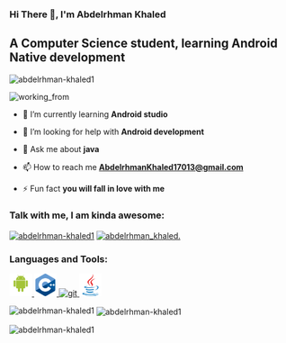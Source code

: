 ### Hi There 👋, I'm Abdelrhman Khaled
## A Computer Science student, learning Android Native development

<p align="left"> <img src="https://komarev.com/ghpvc/?username=abdelrhman-khaled1&label=Profile%20views&color=0e75b6&style=flat" alt="abdelrhman-khaled1" /> </p>



![working_from](https://user-images.githubusercontent.com/73125122/189867422-1bf890e4-8fd6-4374-b537-aebf148f7450.gif)

- 🌱 I’m currently learning **Android studio**

- 🤝 I’m looking for help with **Android development**

- 💬 Ask me about **java**

- 📫 How to reach me **AbdelrhmanKhaled17013@gmail.com**

- ⚡ Fun fact **you will fall in love with me**

### Talk with me, I am kinda awesome: 
<p align="left">
<a href="https://linkedin.com/in/abdelrhman-khaled1" target="blank"><img align="center" src="https://raw.githubusercontent.com/rahuldkjain/github-profile-readme-generator/master/src/images/icons/Social/linked-in-alt.svg" alt="abdelrhman-khaled1" height="30" width="40" /></a>
<a href="https://codeforces.com/profile/abdelrhman_khaled." target="blank"><img align="center" src="https://raw.githubusercontent.com/rahuldkjain/github-profile-readme-generator/master/src/images/icons/Social/codeforces.svg" alt="abdelrhman_khaled." height="30" width="40" /></a>
</p>

<h3 align="left">Languages and Tools:</h3>
<p align="left"> <a href="https://developer.android.com" target="_blank" rel="noreferrer"> <img src="https://raw.githubusercontent.com/devicons/devicon/master/icons/android/android-original-wordmark.svg" alt="android" width="40" height="40"/> </a> <a href="https://www.w3schools.com/cpp/" target="_blank" rel="noreferrer"> <img src="https://raw.githubusercontent.com/devicons/devicon/master/icons/cplusplus/cplusplus-original.svg" alt="cplusplus" width="40" height="40"/> </a> <a href="https://git-scm.com/" target="_blank" rel="noreferrer"> <img src="https://www.vectorlogo.zone/logos/git-scm/git-scm-icon.svg" alt="git" width="40" height="40"/> </a> <a href="https://www.java.com" target="_blank" rel="noreferrer"> <img src="https://raw.githubusercontent.com/devicons/devicon/master/icons/java/java-original.svg" alt="java" width="40" height="40"/> </a> </p>

<p><img align="left" src="https://github-readme-stats.vercel.app/api/top-langs?username=abdelrhman-khaled1&show_icons=true&locale=en&layout=compact" alt="abdelrhman-khaled1" /></p>

<p>&nbsp;<img align="center" src="https://github-readme-stats.vercel.app/api?username=abdelrhman-khaled1&show_icons=true&locale=en" alt="abdelrhman-khaled1" /></p>

<p><img align="center" src="https://github-readme-streak-stats.herokuapp.com/?user=abdelrhman-khaled1&" alt="abdelrhman-khaled1" /></p>


